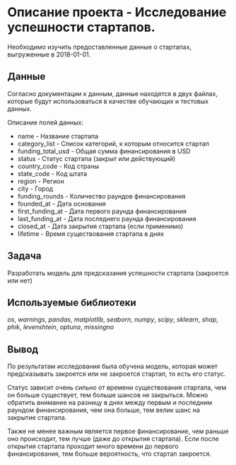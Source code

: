 # Oписание проекта - Исследование успешности стартапов.

Необходимо изучить предоставленные данные о стартапах, выгруженные в 2018-01-01. 

## Данные

Согласно документации к данным, данные находятся в двух файлах, которые будут использоваться в качестве обучающих и тестовых данных.

Описание полей данных:

- name - Название стартапа
- category_list - Список категорий, к которым относится стартап
- funding_total_usd - Общая сумма финансирования в USD
- status - Статус стартапа (закрыт или действующий)
- country_code - Код страны
- state_code - Код штата
- region - Регион
- city - Город
- funding_rounds - Количество раундов финансирования
- founded_at - Дата основания
- first_funding_at - Дата первого раунда финансирования
- last_funding_at - Дата последнего раунда финансирования
- closed_at - Дата закрытия стартапа (если применимо)
- lifetime - Время существования стартапа в днях

## Задача

Разработать модель для предсказания успешности стартапа (закроется или нет)

## Используемые библиотеки

*os*, *warnings*, *pandas*, *matplotlib*, *seaborn*, *numpy*, *scipy*, *sklearn*, *shap*, *phik*, *levenshtein*, *optuna*, *missingno*

## Вывод

По результатам исследования была обучена модель, которая может предсказывать закроется или не закроется стартап, то есть его статус.

Статус зависит очень сильно от времени существования стартапа, чем он больше существует, тем больше шансов не закрыться. Можно обратить внимание на разницу в днях между первым и последним раундом финансирования, чем она больше, тем велик шанс на закрытие стартапа.

Также не менее важным является первое финансирование, чем раньше оно происходит, тем лучше (даже до открытия стартапа). Если после открытия стартапа проходит много времени до первого финансирования, тем больше вероятность, что стартап закроется.